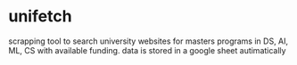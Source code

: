 # unifetch
scrapping tool to search university websites for masters programs in DS, AI, ML, CS with available funding. data is stored in a google sheet autimatically
